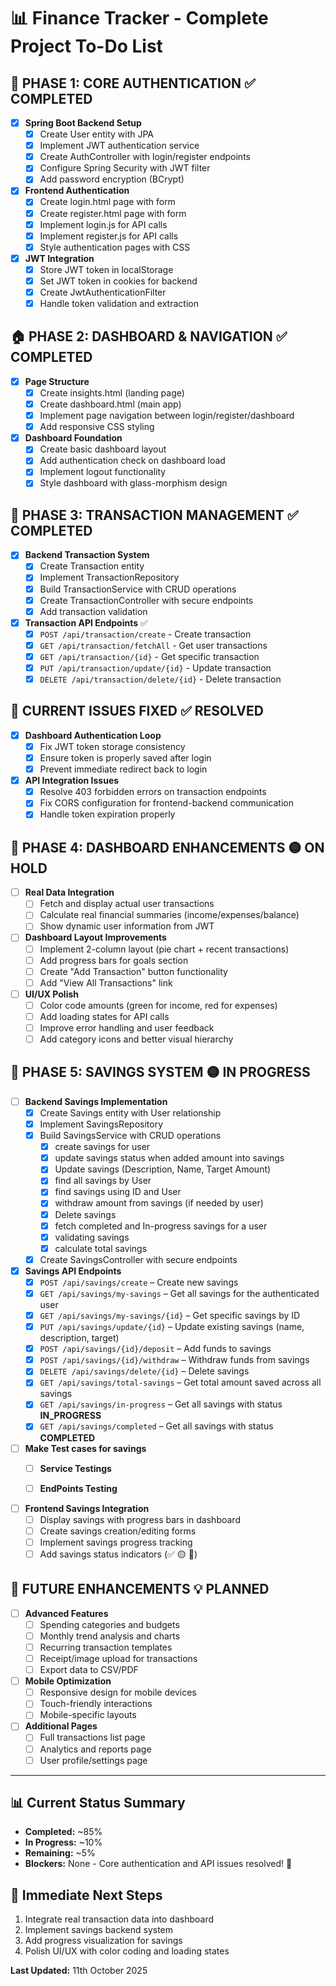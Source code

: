 # 📊 Finance Tracker - Complete Project To-Do List

## 🎯 **PHASE 1: CORE AUTHENTICATION** ✅ **COMPLETED**
- [x] **Spring Boot Backend Setup**
    - [x] Create User entity with JPA
    - [x] Implement JWT authentication service
    - [x] Create AuthController with login/register endpoints
    - [x] Configure Spring Security with JWT filter
    - [x] Add password encryption (BCrypt)

- [x] **Frontend Authentication**
    - [x] Create login.html page with form
    - [x] Create register.html page with form
    - [x] Implement login.js for API calls
    - [x] Implement register.js for API calls
    - [x] Style authentication pages with CSS

- [x] **JWT Integration**
    - [x] Store JWT token in localStorage
    - [x] Set JWT token in cookies for backend
    - [x] Create JwtAuthenticationFilter
    - [x] Handle token validation and extraction

## 🏠 **PHASE 2: DASHBOARD & NAVIGATION** ✅ **COMPLETED**
- [x] **Page Structure**
    - [x] Create insights.html (landing page)
    - [x] Create dashboard.html (main app)
    - [x] Implement page navigation between login/register/dashboard
    - [x] Add responsive CSS styling

- [x] **Dashboard Foundation**
    - [x] Create basic dashboard layout
    - [x] Add authentication check on dashboard load
    - [x] Implement logout functionality
    - [x] Style dashboard with glass-morphism design

## 🔄 **PHASE 3: TRANSACTION MANAGEMENT** ✅ **COMPLETED**
- [x] **Backend Transaction System**
    - [x] Create Transaction entity
    - [x] Implement TransactionRepository
    - [x] Build TransactionService with CRUD operations
    - [x] Create TransactionController with secure endpoints
    - [x] Add transaction validation

- [x] **Transaction API Endpoints** ✅
    - [x] `POST /api/transaction/create` - Create transaction
    - [x] `GET /api/transaction/fetchAll` - Get user transactions
    - [x] `GET /api/transaction/{id}` - Get specific transaction
    - [x] `PUT /api/transaction/update/{id}` - Update transaction
    - [x] `DELETE /api/transaction/delete/{id}` - Delete transaction

## 🐛 **CURRENT ISSUES FIXED** ✅ **RESOLVED**
- [x] **Dashboard Authentication Loop**
    - [x] Fix JWT token storage consistency
    - [x] Ensure token is properly saved after login
    - [x] Prevent immediate redirect back to login

- [x] **API Integration Issues**
    - [x] Resolve 403 forbidden errors on transaction endpoints
    - [x] Fix CORS configuration for frontend-backend communication
    - [x] Handle token expiration properly

## 🎨 **PHASE 4: DASHBOARD ENHANCEMENTS** 🟡 **ON HOLD**
- [ ] **Real Data Integration**
    - [ ] Fetch and display actual user transactions
    - [ ] Calculate real financial summaries (income/expenses/balance)
    - [ ] Show dynamic user information from JWT

- [ ] **Dashboard Layout Improvements**
    - [ ] Implement 2-column layout (pie chart + recent transactions)
    - [ ] Add progress bars for goals section
    - [ ] Create "Add Transaction" button functionality
    - [ ] Add "View All Transactions" link

- [ ] **UI/UX Polish**
    - [ ] Color code amounts (green for income, red for expenses)
    - [ ] Add loading states for API calls
    - [ ] Improve error handling and user feedback
    - [ ] Add category icons and better visual hierarchy

## 🎯 **PHASE 5: SAVINGS SYSTEM** 🟡 **IN PROGRESS**
- [ ] **Backend Savings Implementation**
    - [x] Create Savings entity with User relationship
    - [x] Implement SavingsRepository
    - [x] Build SavingsService with CRUD operations
      - [x] create savings for user
      - [x] update savings status when added amount into savings
      - [x] Update savings (Description, Name, Target Amount)
      - [x] find all savings by User
      - [x] find savings using ID and User
      - [x] withdraw amount from savings (if needed by user)
      - [x] Delete savings
      - [x] fetch completed and In-progress savings for a user
      - [x] validating savings
      - [x] calculate total savings
    - [x] Create SavingsController with secure endpoints

- [x] **Savings API Endpoints**
  - [x] `POST /api/savings/create` – Create new savings
  - [x] `GET /api/savings/my-savings` – Get all savings for the authenticated user
  - [x] `GET /api/savings/my-savings/{id}` – Get specific savings by ID
  - [x] `PUT /api/savings/update/{id}` – Update existing savings (name, description, target)
  - [x] `POST /api/savings/{id}/deposit` – Add funds to savings
  - [x] `POST /api/savings/{id}/withdraw` – Withdraw funds from savings
  - [x] `DELETE /api/savings/delete/{id}` – Delete savings
  - [x] `GET /api/savings/total-savings` – Get total amount saved across all savings
  - [x] `GET /api/savings/in-progress` – Get all savings with status **IN_PROGRESS**
  - [x] `GET /api/savings/completed` – Get all savings with status **COMPLETED**

- [ ] **Make Test cases for savings**
  - [ ] **Service Testings**
  - [ ] **EndPoints Testing**


- [ ] **Frontend Savings Integration**
    - [ ] Display savings with progress bars in dashboard
    - [ ] Create savings creation/editing forms
    - [ ] Implement savings progress tracking
    - [ ] Add savings status indicators (✅ 🟡 🔄)

## 🚀 **FUTURE ENHANCEMENTS** 💡 **PLANNED**
- [ ] **Advanced Features**
    - [ ] Spending categories and budgets
    - [ ] Monthly trend analysis and charts
    - [ ] Recurring transaction templates
    - [ ] Receipt/image upload for transactions
    - [ ] Export data to CSV/PDF

- [ ] **Mobile Optimization**
    - [ ] Responsive design for mobile devices
    - [ ] Touch-friendly interactions
    - [ ] Mobile-specific layouts

- [ ] **Additional Pages**
    - [ ] Full transactions list page
    - [ ] Analytics and reports page
    - [ ] User profile/settings page

---

## 📊 **Current Status Summary**
- **Completed:** ~85%
- **In Progress:** ~10%
- **Remaining:** ~5%
- **Blockers:** None - Core authentication and API issues resolved! 🎉

## 🎯 **Immediate Next Steps**
1. Integrate real transaction data into dashboard
2. Implement savings backend system
3. Add progress visualization for savings
4. Polish UI/UX with color coding and loading states

**Last Updated:** 11th October 2025
